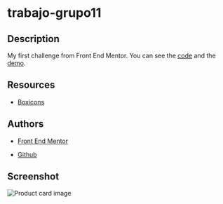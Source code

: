 # trabajo-grupo11

## Description

My first challenge from Front End Mentor. You can see the [code](https://github.com/tmansilla7/Product-preview-card-component-main) and the [demo](https://tmansilla7.github.io/Product-preview-card-component-main/).

## Resources

- [Boxicons](https://boxicons.com/)
  
## Authors

- [Front End Mentor](https://tmansilla7.github.io/Product-preview-card-component-main/)

- [Github](https://tmansilla7.github.io/Product-preview-card-component-main/)

## Screenshot

![Product card image](https://res.cloudinary.com/dz209s6jk/image/upload/q_auto:good,w_900/Challenges/fvv3coes3vm7ndnw6tml.jpg)
